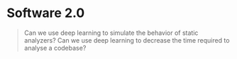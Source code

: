 # Software 2.0

> Can we use deep learning to simulate the behavior of static analyzers?
> Can we use deep learning to decrease the time required to analyse a codebase?
